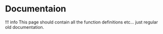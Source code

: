 # Documentaion

!!! info
    This page should contain all the function definitions etc... just regular old documentation.
